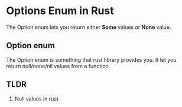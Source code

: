 # Options Enum in Rust

The Option enum lets you return either **Some** values or **None** value.

## Option enum

The Option enum is something that rust library provides you. It let you return null/none/nil values from a function.

## TLDR

1. Null values in rust